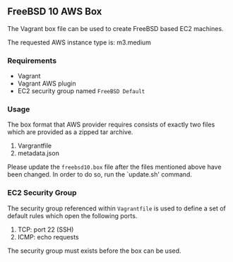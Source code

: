 ## FreeBSD 10 AWS Box

The Vagrant box file can be used to create FreeBSD
based EC2 machines.

The requested AWS instance type is: m3.medium

### Requirements

* Vagrant
* Vagrant AWS plugin
* EC2 security group named `FreeBSD Default`

### Usage

The box format that AWS provider requires consists of
exactly two files which are provided as a zipped tar
archive.

1. Vargrantfile
2. metadata.json

Please update the `freebsd10.box` file after the files
mentioned above have been changed. In order to do so,
run the `update.sh' command.


### EC2 Security Group

The security group referenced within `Vagrantfile` is
used to define a set of default rules which open the
following ports.

1. TCP: port 22 (SSH)
2. ICMP: echo requests

The security group must exists before the box can be
used.
